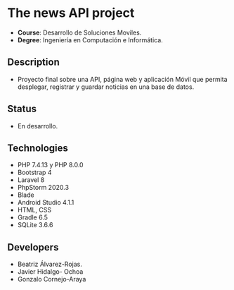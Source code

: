 # The news API project
- **Course**: Desarrollo de Soluciones Moviles.
- **Degree**: Ingeniería en Computación e Informática.

## Description
- Proyecto final sobre una API, página web y aplicación Móvil que permita desplegar, registrar y guardar noticias en una base de datos.

##  Status
- En desarrollo.


##  Technologies
- PHP 7.4.13 y PHP 8.0.0
- Bootstrap 4 
- Laravel 8
- PhpStorm 2020.3
- Blade
- Android Studio 4.1.1
- HTML, CSS
- Gradle 6.5
- SQLite 3.6.6

## Developers
- Beatriz Álvarez-Rojas.
- Javier Hidalgo- Ochoa
- Gonzalo Cornejo-Araya
